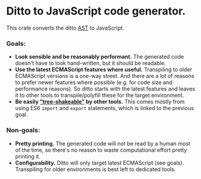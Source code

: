# Ditto to JavaScript code generator.

This crate converts the ditto [AST](../ditto-ast) to JavaScript.

### Goals:

- **Look sensible and be reasonably performant.** The generated code doesn't have to look hand-written, but it should be readable.
- **Use the latest ECMAScript features where useful.** Transpiling to older ECMAScript versions is a one-way street. And there are a lot of reasons to prefer newer features where possible (e.g. for code size and performance reasons). So ditto starts with the latest features and leaves it to other tools to transpile/polyfill these for the target environment.
- **Be easily ["tree-shakeable"][tree shaking] by other tools.** This comes mostly from using ES6 `import` and `export` statements, which is linked to the previous goal.

### Non-goals:

- **Pretty printing.** The generated code will _not_ be read by a human most of the time, so there's no reason to waste computational effort pretty printing it.
- **Configurability.** Ditto will only target latest ECMAScript (see goals). Transpiling for older environments is best left to dedicated tools.

[tree shaking]: https://developer.mozilla.org/en-US/docs/Glossary/Tree_shaking
